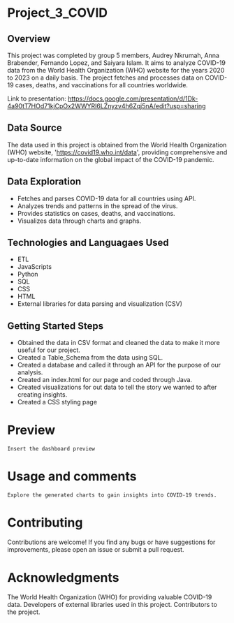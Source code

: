# Project_3_COVID
## Overview
This project was completed by group 5 members, Audrey Nkrumah, Anna Brabender, Fernando Lopez, and Saiyara Islam. It aims to analyze COVID-19 data from the World Health Organization (WHO) website for the years 2020 to 2023 on a daily basis. The project fetches and processes data on COVID-19 cases, deaths, and vaccinations for all countries worldwide.

Link to presentation: https://docs.google.com/presentation/d/1Dk-4a90tT7HOd71kjCpOx2WWYRl6LZnyzv4h6Zqj5nA/edit?usp=sharing

## Data Source
The data used in this project is obtained from the World Health Organization (WHO) website, 'https://covid19.who.int/data',  providing comprehensive and up-to-date information on the global impact of the COVID-19 pandemic.

## Data Exploration
- Fetches and parses COVID-19 data for all countries using API.
- Analyzes trends and patterns in the spread of the virus.
- Provides statistics on cases, deaths, and vaccinations.
- Visualizes data through charts and graphs.

## Technologies  and Languagaes Used
- ETL
- JavaScripts
- Python
- SQL
- CSS
- HTML
- External libraries for data parsing and visualization (CSV)

## Getting Started Steps
- Obtained the data in CSV format and cleaned the data to make it more useful for our project.
- Created a Table_Schema from the data using SQL.
- Created a database and called it through an API for the purpose of our analysis.
- Created an index.html for our page and coded through Java.
- Created visualizations for out data to tell the story we wanted to after creating insights.
- Created a CSS styling page

# Preview
`Insert the dashboard preview`

# Usage and comments
`Explore the generated charts to gain insights into COVID-19 trends.`

# Contributing
Contributions are welcome! If you find any bugs or have suggestions for improvements, please open an issue or submit a pull request.

# Acknowledgments
The World Health Organization (WHO) for providing valuable COVID-19 data.
Developers of external libraries used in this project.
Contributors to the project.
